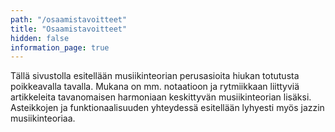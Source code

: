 ```yaml
---
path: "/osaamistavoitteet"
title: "Osaamistavoitteet"
hidden: false
information_page: true
---
```


Tällä sivustolla esitellään musiikinteorian perusasioita hiukan totutusta poikkeavalla tavalla. Mukana on mm. notaatioon ja rytmiikkaan liittyviä artikkeleita tavanomaisen harmoniaan keskittyvän musiikinteorian lisäksi. Asteikkojen ja funktionaalisuuden yhteydessä esitellään lyhyesti myös jazzin musiikinteoriaa.
